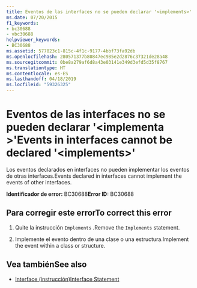 ```yaml
---
title: Eventos de las interfaces no se pueden declarar '<implements>'
ms.date: 07/20/2015
f1_keywords:
- bc30688
- vbc30688
helpviewer_keywords:
- BC30688
ms.assetid: 577823c1-815c-4f1c-9177-4bbf73fa92db
ms.openlocfilehash: 280571377b80847ec985e2d2876c37321de28a48
ms.sourcegitcommit: 0be8a279af6d8a43e03141e349d3efd5d35f8767
ms.translationtype: HT
ms.contentlocale: es-ES
ms.lasthandoff: 04/18/2019
ms.locfileid: "59326325"
---
```

# <a name="events-in-interfaces-cannot-be-declared-implements"></a><span data-ttu-id="4714b-102">Eventos de las interfaces no se pueden declarar '\<implementa >'</span><span class="sxs-lookup"><span data-stu-id="4714b-102">Events in interfaces cannot be declared '\<implements>'</span></span>
<span data-ttu-id="4714b-103">Los eventos declarados en interfaces no pueden implementar los eventos de otras interfaces.</span><span class="sxs-lookup"><span data-stu-id="4714b-103">Events declared in interfaces cannot implement the events of other interfaces.</span></span>  
  
 <span data-ttu-id="4714b-104">**Identificador de error:** BC30688</span><span class="sxs-lookup"><span data-stu-id="4714b-104">**Error ID:** BC30688</span></span>  
  
## <a name="to-correct-this-error"></a><span data-ttu-id="4714b-105">Para corregir este error</span><span class="sxs-lookup"><span data-stu-id="4714b-105">To correct this error</span></span>  
  
1. <span data-ttu-id="4714b-106">Quite la instrucción `Implements` .</span><span class="sxs-lookup"><span data-stu-id="4714b-106">Remove the `Implements` statement.</span></span>  
  
2. <span data-ttu-id="4714b-107">Implemente el evento dentro de una clase o una estructura.</span><span class="sxs-lookup"><span data-stu-id="4714b-107">Implement the event within a class or structure.</span></span>  
  
## <a name="see-also"></a><span data-ttu-id="4714b-108">Vea también</span><span class="sxs-lookup"><span data-stu-id="4714b-108">See also</span></span>

- [<span data-ttu-id="4714b-109">Interface (instrucción)</span><span class="sxs-lookup"><span data-stu-id="4714b-109">Interface Statement</span></span>](../../visual-basic/language-reference/statements/interface-statement.md)
